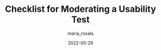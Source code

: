 ---
author: maria_rosala
date: 2022-05-29
draft: true
permalink: false
publisher: nngroup
tags:
  - usability
  - testing
  - checklists
target_url: https://www.nngroup.com/articles/usability-checklist/
title: Checklist for Moderating a Usability Test
---